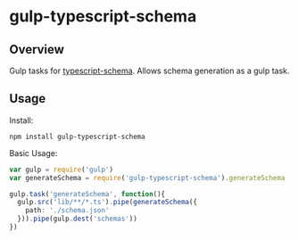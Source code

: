 gulp-typescript-schema
==

Overview
--

Gulp tasks for [typescript-schema](https://github.com/christyharagan/ts-schema). Allows schema generation as a gulp task.

Usage
--

Install:
```
npm install gulp-typescript-schema
```

Basic Usage:

```TypeScript
var gulp = require('gulp')
var generateSchema = require('gulp-typescript-schema').generateSchema

gulp.task('generateSchema', function(){
  gulp.src('lib/**/*.ts').pipe(generateSchema({
    path: './schema.json'
  })).pipe(gulp.dest('schemas'))
})
```
